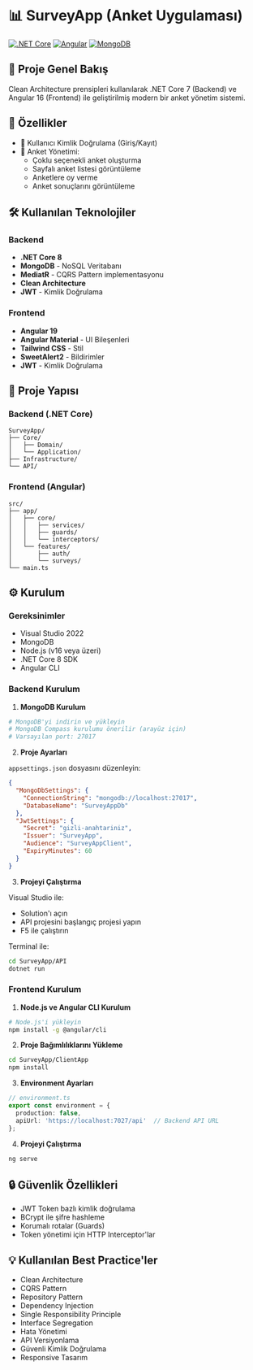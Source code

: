 # 📊 SurveyApp (Anket Uygulaması)

[![.NET Core](https://img.shields.io/badge/.NET%20Core-8.0-blue.svg)](https://dotnet.microsoft.com/download)
[![Angular](https://img.shields.io/badge/Angular-19-red.svg)](https://angular.io/)
[![MongoDB](https://img.shields.io/badge/MongoDB-4.4+-green.svg)](https://www.mongodb.com/)

## 📌 Proje Genel Bakış

Clean Architecture prensipleri kullanılarak .NET Core 7 (Backend) ve Angular 16 (Frontend) ile geliştirilmiş modern bir anket yönetim sistemi.

## 🚀 Özellikler

- 👤 Kullanıcı Kimlik Doğrulama (Giriş/Kayıt)
- 📝 Anket Yönetimi:
  - Çoklu seçenekli anket oluşturma
  - Sayfalı anket listesi görüntüleme
  - Anketlere oy verme
  - Anket sonuçlarını görüntüleme

## 🛠️ Kullanılan Teknolojiler

### Backend
- **.NET Core 8**
- **MongoDB** - NoSQL Veritabanı
- **MediatR** - CQRS Pattern implementasyonu
- **Clean Architecture**
- **JWT** - Kimlik Doğrulama

### Frontend
- **Angular 19**
- **Angular Material** - UI Bileşenleri
- **Tailwind CSS** - Stil
- **SweetAlert2** - Bildirimler
- **JWT** - Kimlik Doğrulama

## 📁 Proje Yapısı

### Backend (.NET Core)
```
SurveyApp/
├── Core/
│   ├── Domain/
│   └── Application/
├── Infrastructure/
└── API/
```

### Frontend (Angular)
```
src/
├── app/
│   ├── core/
│   │   ├── services/
│   │   ├── guards/
│   │   └── interceptors/
│   └── features/
│       ├── auth/
│       └── surveys/
└── main.ts
```

## ⚙️ Kurulum

### Gereksinimler
- Visual Studio 2022
- MongoDB
- Node.js (v16 veya üzeri)
- .NET Core 8 SDK
- Angular CLI

### Backend Kurulum

1. **MongoDB Kurulum**
```bash
# MongoDB'yi indirin ve yükleyin
# MongoDB Compass kurulumu önerilir (arayüz için)
# Varsayılan port: 27017
```

2. **Proje Ayarları**

`appsettings.json` dosyasını düzenleyin:
```json
{
  "MongoDbSettings": {
    "ConnectionString": "mongodb://localhost:27017",
    "DatabaseName": "SurveyAppDb"
  },
  "JwtSettings": {
    "Secret": "gizli-anahtariniz",
    "Issuer": "SurveyApp",
    "Audience": "SurveyAppClient",
    "ExpiryMinutes": 60
  }
}
```

3. **Projeyi Çalıştırma**

Visual Studio ile:
- Solution'ı açın
- API projesini başlangıç projesi yapın
- F5 ile çalıştırın

Terminal ile:
```bash
cd SurveyApp/API
dotnet run
```

### Frontend Kurulum

1. **Node.js ve Angular CLI Kurulum**
```bash
# Node.js'i yükleyin
npm install -g @angular/cli
```

2. **Proje Bağımlılıklarını Yükleme**
```bash
cd SurveyApp/ClientApp
npm install
```

3. **Environment Ayarları**
```typescript
// environment.ts
export const environment = {
  production: false,
  apiUrl: 'https://localhost:7027/api'  // Backend API URL
};
```

4. **Projeyi Çalıştırma**
```bash
ng serve
```

## 🔒 Güvenlik Özellikleri

- JWT Token bazlı kimlik doğrulama
- BCrypt ile şifre hashleme
- Korumalı rotalar (Guards)
- Token yönetimi için HTTP Interceptor'lar

## 💡 Kullanılan Best Practice'ler

- Clean Architecture
- CQRS Pattern
- Repository Pattern
- Dependency Injection
- Single Responsibility Principle
- Interface Segregation
- Hata Yönetimi
- API Versiyonlama
- Güvenli Kimlik Doğrulama
- Responsive Tasarım

 